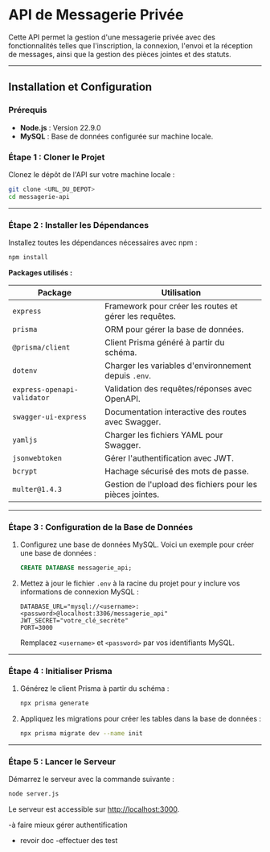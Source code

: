 # **API de Messagerie Privée**

Cette API permet la gestion d'une messagerie privée avec des fonctionnalités telles que l'inscription, la connexion, l'envoi et la réception de messages, ainsi que la gestion des pièces jointes et des statuts.

---

## **Installation et Configuration**

### **Prérequis**

- **Node.js** : Version 22.9.0
- **MySQL** : Base de données configurée sur machine locale.

### **Étape 1 : Cloner le Projet**

Clonez le dépôt de l'API sur votre machine locale :

```bash
git clone <URL_DU_DEPOT>
cd messagerie-api
```

---

### **Étape 2 : Installer les Dépendances**

Installez toutes les dépendances nécessaires avec npm :

```bash
npm install
```

**Packages utilisés :**

| Package                     | Utilisation                                               |
| --------------------------- | --------------------------------------------------------- |
| `express`                   | Framework pour créer les routes et gérer les requêtes.    |
| `prisma`                    | ORM pour gérer la base de données.                        |
| `@prisma/client`            | Client Prisma généré à partir du schéma.                  |
| `dotenv`                    | Charger les variables d'environnement depuis `.env`.      |
| `express-openapi-validator` | Validation des requêtes/réponses avec OpenAPI.            |
| `swagger-ui-express`        | Documentation interactive des routes avec Swagger.        |
| `yamljs`                    | Charger les fichiers YAML pour Swagger.                   |
| `jsonwebtoken`              | Gérer l'authentification avec JWT.                        |
| `bcrypt`                    | Hachage sécurisé des mots de passe.                       |
| `multer@1.4.3`              | Gestion de l'upload des fichiers pour les pièces jointes. |

---

### **Étape 3 : Configuration de la Base de Données**

1. Configurez une base de données MySQL. Voici un exemple pour créer une base de données :

   ```sql
   CREATE DATABASE messagerie_api;
   ```

2. Mettez à jour le fichier `.env` à la racine du projet pour y inclure vos informations de connexion MySQL :

   ```env
   DATABASE_URL="mysql://<username>:<password>@localhost:3306/messagerie_api"
   JWT_SECRET="votre_clé_secrète"
   PORT=3000
   ```

   Remplacez `<username>` et `<password>` par vos identifiants MySQL.

---

### **Étape 4 : Initialiser Prisma**

1. Générez le client Prisma à partir du schéma :

   ```bash
   npx prisma generate
   ```

2. Appliquez les migrations pour créer les tables dans la base de données :

   ```bash
   npx prisma migrate dev --name init
   ```

---

### **Étape 5 : Lancer le Serveur**

Démarrez le serveur avec la commande suivante :

```bash
node server.js
```

Le serveur est accessible sur [http://localhost:3000](http://localhost:3000).

-à faire mieux gérer authentification

- revoir doc
  -effectuer des test
